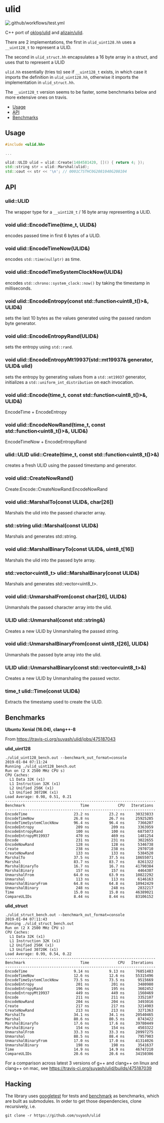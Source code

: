 # ulid

![.github/workflows/test.yml](https://github.com/suyash/ulid/workflows/.github/workflows/test.yml/badge.svg)

C++ port of [oklog/ulid](https://github.com/oklog/ulid) and [alizain/ulid](https://github.com/alizain/ulid).

There are 2 implementations, the first in `ulid_uint128.hh` uses a `__uint128_t` to represent a ULID.

The second in `ulid_struct.hh` encapsulates a 16 byte array in a struct, and uses that to represent a ULID

`ulid.hh` essentially (tries to) see if `__uint128_t` exists, in which case it imports the definition in `ulid_uint128.hh`, otherwise it imports the implementation in `ulid_struct.hh`.

The `__uint128_t` version seems to be faster, some benchmarks below and more extensive ones on travis.

- [Usage](#usage)
- [API](#api)
- [Benchmarks](#benchmarks)

## Usage

```c++
#include <ulid.hh>

...

ulid::ULID ulid = ulid::Create(1484581420, []() { return 4; });
std::string str = ulid::Marshal(ulid);
std::cout << str << '\n'; // 0001C7STHC0G2081040G208104
```

## API

### ulid::ULID

The wrapper type for a `__uint128_t` / 16 byte array representing a ULID.

### void ulid::EncodeTime(time_t, ULID&)

encodes passed time in first 6 bytes of a ULID.

### void ulid::EncodeTimeNow(ULID&)

encodes `std::time(nullptr)` as time.

### void ulid::EncodeTimeSystemClockNow(ULID&)

encodes `std::chrono::system_clock::now()` by taking the timestamp in milliseconds.

### void ulid::EncodeEntropy(const std::function<uint8_t()>&, ULID&)

sets the last 10 bytes as the values generated using the passed random byte generator.

### void ulid::EncodeEntropyRand(ULID&)

sets the entropy using `std::rand`.

### void ulid::EncodeEntropyMt19937(std::mt19937& generator, ULID& ulid)

sets the entropy by generating values from a `std::mt19937` generator, initializes a `std::uniform_int_distribution` on each invocation.

### void ulid::Encode(time_t, const std::function<uint8_t()>&, ULID&)

EncodeTime + EncodeEntropy

### void ulid::EncodeNowRand(time_t, const std::function<uint8_t()>&, ULID&)

EncodeTimeNow + EncodeEntropyRand

### ulid::ULID ulid::Create(time_t, const std::function<uint8_t()>&)

creates a fresh ULID using the passed timestamp and generator.

### void ulid::CreateNowRand()

Create:Encode::CreateNowRand:EncodeNowRand

### void ulid::MarshalTo(const ULID&, char[26])

Marshals the ulid into the passed character array.

### std::string ulid::Marshal(const ULID&)

Marshals and generates std::string.

### void ulid::MarshalBinaryTo(const ULID&, uint8_t[16])

Marshals the ulid into the passed byte array.

### std::vector<uint8_t> ulid::MarshalBinary(const ULID&)

Marshals and generates std::vector<uint8_t>.

### void ulid::UnmarshalFrom(const char[26], ULID&)

Unmarshals the passed character array into the ulid.

### ULID ulid::Unmarshal(const std::string&)

Creates a new ULID by Unmarshaling the passed string.

### void ulid::UnmarshalBinaryFrom(const uint8_t[26], ULID&)

Unmarshals the passed byte array into the ulid.

### ULID ulid::UnmarshalBinary(const std::vector<uint8_t>&)

Creates a new ULID by Unmarshaling the passed vector.

### time_t ulid::Time(const ULID&)

Extracts the timestamp used to create the ULID.

## Benchmarks

__Ubuntu Xenial (16.04), clang++-8__

From https://travis-ci.org/suyash/ulid/jobs/475187043

**ulid_uint128**

```
./ulid_uint128_bench.out --benchmark_out_format=console
2019-01-04 07:11:24
Running ./ulid_uint128_bench.out
Run on (2 X 2500 MHz CPU s)
CPU Caches:
  L1 Data 32K (x1)
  L1 Instruction 32K (x1)
  L2 Unified 256K (x1)
  L3 Unified 30720K (x1)
Load Average: 0.98, 0.51, 0.21
--------------------------------------------------------------------
Benchmark                         Time             CPU   Iterations
--------------------------------------------------------------------
EncodeTime                     23.2 ns         23.2 ns     30323833
EncodeTimeNow                  26.8 ns         26.7 ns     25925285
EncodeTimeSystemClockNow       96.4 ns         96.4 ns      7366207
EncodeEntropy                   209 ns          209 ns      3363959
EncodeEntropyRand               100 ns          100 ns      6875073
EncodeEntropyMt19937            470 ns          469 ns      1481254
Encode                          231 ns          231 ns      3022655
EncodeNowRand                   128 ns          128 ns      5346738
Create                          238 ns          238 ns      2970710
CreateNowRand                   133 ns          133 ns      5384520
MarshalTo                      37.5 ns         37.5 ns     18655071
Marshal                        83.7 ns         83.7 ns      8261322
MarshalBinaryTo                16.7 ns         16.7 ns     41790384
MarshalBinary                   157 ns          157 ns      4464307
UnmarshalFrom                  64.0 ns         63.9 ns     10822292
Unmarshal                       113 ns          113 ns      6146163
UnmarshalBinaryFrom            64.8 ns         64.8 ns     10942429
UnmarshalBinary                 248 ns          248 ns      2832217
Time                           15.0 ns         15.0 ns     46389021
CompareULIDs                   8.44 ns         8.44 ns     83106152
```

**ulid_struct**

```
./ulid_struct_bench.out --benchmark_out_format=console
2019-01-04 07:11:43
Running ./ulid_struct_bench.out
Run on (2 X 2500 MHz CPU s)
CPU Caches:
  L1 Data 32K (x1)
  L1 Instruction 32K (x1)
  L2 Unified 256K (x1)
  L3 Unified 30720K (x1)
Load Average: 0.99, 0.54, 0.22
--------------------------------------------------------------------
Benchmark                         Time             CPU   Iterations
--------------------------------------------------------------------
EncodeTime                     9.14 ns         9.13 ns     76851483
EncodeTimeNow                  12.6 ns         12.6 ns     55315496
EncodeTimeSystemClockNow       73.5 ns         73.5 ns      9515669
EncodeEntropy                   201 ns          201 ns      3480980
EncodeEntropyRand               196 ns          195 ns      3602452
EncodeEntropyMt19937            449 ns          449 ns      1560469
Encode                          211 ns          211 ns      3352107
EncodeNowRand                   204 ns          204 ns      3493016
Create                          217 ns          217 ns      3214903
CreateNowRand                   213 ns          213 ns      3271363
MarshalTo                      34.1 ns         34.1 ns     20540465
Marshal                        80.6 ns         80.5 ns      8743422
MarshalBinaryTo                17.6 ns         17.6 ns     39780449
MarshalBinary                   154 ns          154 ns      4503322
UnmarshalFrom                  33.3 ns         33.3 ns     20997275
Unmarshal                      88.5 ns         88.4 ns      7957903
UnmarshalBinaryFrom            17.0 ns         17.0 ns     41314026
UnmarshalBinary                 198 ns          198 ns      3541637
Time                           14.9 ns         14.9 ns     46747210
CompareULIDs                   20.6 ns         20.6 ns     34150306
```

For a comparison across latest 3 versions of g++ and clang++ on linux and clang++ on mac, see https://travis-ci.org/suyash/ulid/builds/475187039

## Hacking

The library uses [googletest](https://github.com/google/googletest) for tests and [benchmark](https://github.com/google/benchmark) as benchmarks, which are built as submodules. In order to get those dependencies, clone recursively, i.e.

```
git clone -r https://github.com/suyash/ulid
```
